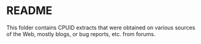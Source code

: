 # README

This folder contains CPUID extracts that were obtained on various sources of the
Web, mostly blogs, or bug reports, etc. from forums.
